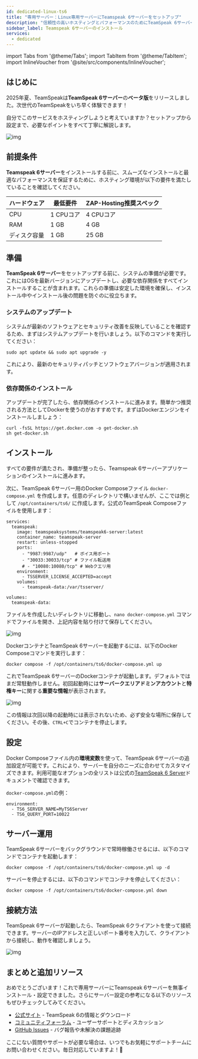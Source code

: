 ```yaml
---
id: dedicated-linux-ts6
title: "専用サーバー：Linux専用サーバーにTeamspeak 6サーバーをセットアップ"
description: "信頼性の高いホスティングとパフォーマンスのためにTeamSpeak 6サーバーをセットアップ・最適化する方法を発見 → 今すぐチェック"
sidebar_label: Teamspeak 6サーバーのインストール
services:
  - dedicated
---
```


import Tabs from '@theme/Tabs';
import TabItem from '@theme/TabItem';
import InlineVoucher from '@site/src/components/InlineVoucher';

## はじめに

2025年夏、TeamSpeakは**TeamSpeak 6サーバー**の**ベータ版**をリリースしました。次世代のTeamSpeakをいち早く体験できます！

自分でこのサービスをホスティングしようと考えていますか？セットアップから設定まで、必要なポイントをすべて丁寧に解説します。

![img](https://screensaver01.zap-hosting.com/index.php/s/4J6HJjQdRddjGFK/preview)

<InlineVoucher />



## 前提条件

**Teamspeak 6サーバー**をインストールする前に、スムーズなインストールと最適なパフォーマンスを保証するために、ホスティング環境が以下の要件を満たしていることを確認してください。

| ハードウェア   | 最低要件     | ZAP-Hosting推奨スペック |
| ---------- | ----------- | -------------------------- |
| CPU        | 1 CPUコア   | 4 CPUコア                |
| RAM        | 1 GB        | 4 GB                       |
| ディスク容量 | 1 GB        | 25 GB                      |



## 準備

**TeamSpeak 6サーバー**をセットアップする前に、システムの準備が必要です。これにはOSを最新バージョンにアップデートし、必要な依存関係をすべてインストールすることが含まれます。これらの準備は安定した環境を確保し、インストール中やインストール後の問題を防ぐのに役立ちます。


### システムのアップデート
システムが最新のソフトウェアとセキュリティ改善を反映していることを確認するため、まずはシステムアップデートを行いましょう。以下のコマンドを実行してください：

```
sudo apt update && sudo apt upgrade -y
```
これにより、最新のセキュリティパッチとソフトウェアバージョンが適用されます。

### 依存関係のインストール
アップデートが完了したら、依存関係のインストールに進みます。簡単かつ推奨される方法としてDockerを使うのがおすすめです。まずはDockerエンジンをインストールしましょう：

```
curl -fsSL https://get.docker.com -o get-docker.sh
sh get-docker.sh
```




## インストール
すべての要件が満たされ、準備が整ったら、Teamspeak 6サーバーアプリケーションのインストールに進みます。

次に、TeamSpeak 6サーバー用のDocker Composeファイル `docker-compose.yml` を作成します。任意のディレクトリで構いませんが、ここでは例として `/opt/containers/ts6/` に作成します。公式のTeamSpeak Composeファイルを使用します：

```
services:
  teamspeak:
    image: teamspeaksystems/teamspeak6-server:latest
    container_name: teamspeak-server
    restart: unless-stopped
    ports:
      - "9987:9987/udp"   # ボイス用ポート
      - "30033:30033/tcp" # ファイル転送用
      # - "10080:10080/tcp" # Webクエリ用
    environment:
      - TSSERVER_LICENSE_ACCEPTED=accept
    volumes:
      - teamspeak-data:/var/tsserver/

volumes:
  teamspeak-data:
```

ファイルを作成したいディレクトリに移動し、`nano docker-compose.yml` コマンドでファイルを開き、上記内容を貼り付けて保存してください。

![img](https://screensaver01.zap-hosting.com/index.php/s/yBZTKL8MYgLiJEt/download)


DockerコンテナとTeamSpeak 6サーバーを起動するには、以下のDocker Composeコマンドを実行します：
```
docker compose -f /opt/containers/ts6/docker-compose.yml up
```

これでTeamSpeak 6サーバーのDockerコンテナが起動します。デフォルトではまだ常駐動作しません。初回起動時には**サーバークエリアドミンアカウント**と**特権キー**に関する**重要な情報**が表示されます。

![img](https://screensaver01.zap-hosting.com/index.php/s/7nNwWkEdG84yx4y/download)

この情報は次回以降の起動時には表示されないため、必ず安全な場所に保存してください。その後、`CTRL+C`でコンテナを停止します。



## 設定

Docker Composeファイル内の**環境変数**を使って、TeamSpeak 6サーバーの追加設定が可能です。これにより、サーバーを自分のニーズに合わせてカスタマイズできます。利用可能なオプションの全リストは公式の[TeamSpeak 6 Server](https://github.com/teamspeak/teamspeak6-server/blob/main/CONFIG.md)ドキュメントで確認できます。

`docker-compose.yml`の例：

```
environment:
  - TS6_SERVER_NAME=MyTS6Server
  - TS6_QUERY_PORT=10022
```



## サーバー運用

TeamSpeak 6サーバーをバックグラウンドで常時稼働させるには、以下のコマンドでコンテナを起動します：

```
docker compose -f /opt/containers/ts6/docker-compose.yml up -d
```

サーバーを停止するには、以下のコマンドでコンテナを停止してください：

```
docker compose -f /opt/containers/ts6/docker-compose.yml down
```



## 接続方法

TeamSpeak 6サーバーが起動したら、TeamSpeak 6クライアントを使って接続できます。サーバーのIPアドレスと正しいポート番号を入力して、クライアントから接続し、動作を確認しましょう。

![img](https://screensaver01.zap-hosting.com/index.php/s/4J6HJjQdRddjGFK/preview)



## まとめと追加リソース

おめでとうございます！これで専用サーバーにTeamspeak 6サーバーを無事インストール・設定できました。さらにサーバー設定の参考になる以下のリソースもぜひチェックしてみてください。

- [公式サイト](https://teamspeak.com/en/) - TeamSpeak 6の情報とダウンロード
- [コミュニティフォーラム](https://community.teamspeak.com/) - ユーザーサポートとディスカッション
- [GitHub Issues](https://github.com/teamspeak/teamspeak6-server/issues) - バグ報告や未解決の課題追跡

ここにない質問やサポートが必要な場合は、いつでもお気軽にサポートチームにお問い合わせください。毎日対応していますよ！🙂